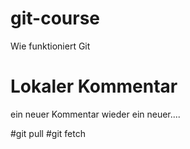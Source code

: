 # git-course
Wie funktioniert Git

# Lokaler Kommentar
ein neuer Kommentar wieder ein neuer....

#git pull
#git fetch
